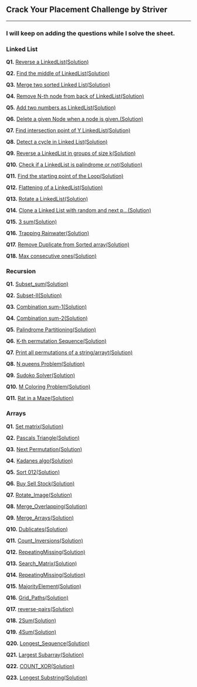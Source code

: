 ## Crack Your Placement Challenge by Striver 

---

### I will keep on adding the questions while I solve the sheet.

### Linked List

**Q1.** [Reverse a LinkedList](https://leetcode.com/problems/reverse-linked-list/)[(Solution)](/Linked_list/Q1.Reverse_Linkedlist.cpp)

**Q2.** [Find the middle of LinkedList](https://leetcode.com/problems/middle-of-the-linked-list/)[(Solution)](/Linked_list/Q2.Middle_Linkedlist.cpp)

**Q3.** [Merge two sorted Linked List](https://leetcode.com/problems/merge-two-sorted-lists/)[(Solution)](/Linked_list/Q3.Merge_sorted_Linkedlist.cpp)

**Q4.** [Remove N-th node from back of LinkedList](https://leetcode.com/problems/remove-nth-node-from-end-of-list/)[(Solution)](/Linked_list/Q4.removenth_node_from_end.cpp)

**Q5.** [Add two numbers as LinkedList](https://leetcode.com/problems/add-two-numbers/)[(Solution)](/Linked_list/Q5.Add_two_numbers_represented_as_Linked_Lists.cpp)

**Q6.** [Delete a given Node when a node is given.](https://leetcode.com/problems/delete-node-in-a-linked-list/)[(Solution)](/Linked_list/Q6.Delete_given_node_in_a_Linked_List-%3A-O(1)_approach.cpp)

**Q7.** [Find intersection point of Y LinkedList](https://leetcode.com/problems/intersection-of-two-linked-lists/)[(Solution)](/Linked_list/Q7.Find_intersection_of_Two_Linked_Lists.cpp)

**Q8.** [Detect a cycle in Linked List](https://leetcode.com/problems/linked-list-cycle/)[(Solution)](/Linked_list/Q8.Detect_Cycle.cpp)

**Q9.** [Reverse a LinkedList in groups of size k](https://leetcode.com/problems/reverse-nodes-in-k-group/)[(Solution)](/Linked_list/Q9.Reverse_in_k_size.cpp)

**Q10.** [Check if a LinkedList is palindrome or not](https://leetcode.com/problems/palindrome-linked-list/)[(Solution)](/Linked_list/Q10.Check_if_given_Linked_List_is_Plaindrome.cpp)

**Q11.** [Find the starting point of the Loop](https://leetcode.com/problems/linked-list-cycle-ii/)[(Solution)](/Linked_list/Q11.starting_point_of_loop.cpp)

**Q12.** [Flattening of a LinkedList](https://practice.geeksforgeeks.org/problems/flattening-a-linked-list/1)[(Solution)](/Linked_list/Q12.%20flattening_of_LL.cpp)

**Q13.** [Rotate a LinkedList](https://leetcode.com/problems/rotate-list/description/)[(Solution)](/Linked_list/Q13.Rotate_a_LinkedList.cpp)

**Q14.** [Clone a Linked List with random and next p…](https://leetcode.com/problems/copy-list-with-random-pointer/)[(Solution)](/Linked_list/Q14.Clone_a_Linked_List_with_random_and_next_p.cpp)

**Q15.** [3 sum](https://leetcode.com/problems/3sum/)[(Solution)](/Linked_list/Q15.3_sum.cpp)

**Q16.** [Trapping Rainwater](https://leetcode.com/problems/trapping-rain-water/)[(Solution)](/Linked_list/Q16.Trapping_Rainwater.cpp)

**Q17.** [Remove Duplicate from Sorted array](https://leetcode.com/problems/remove-duplicates-from-sorted-array/)[(Solution)](/Linked_list/Q17%20.%20Remove_Duplicate_from_Sorted_array.cpp)

**Q18.** [Max consecutive ones](https://leetcode.com/problems/max-consecutive-ones//)[(Solution)](/Linked_list/Q18.%09Max_consecutive_ones.cpp)



### Recursion

**Q1.** [Subset_sum](https://practice.geeksforgeeks.org/problems/subset-sums2234/1)[(Solution)](/Recursion/Q1.Subset_sum.cpp)

**Q2.** [Subset-II](https://leetcode.com/problems/subsets-ii/)[(Solution)](/Recursion/Q2.Subset2.cpp)

**Q3.** [Combination sum-1](https://leetcode.com/problems/combination-sum/)[(Solution)](/Recursion/Q3.Combination_Sum1.cpp)

**Q4.** [Combination sum-2](https://leetcode.com/problems/combination-sum-ii/)[(Solution)](/Recursion/Q4.Combination_Sum2.cpp)

**Q5.** [Palindrome Partitioning](https://leetcode.com/problems/palindrome-partitioning/)[(Solution)](/Recursion/Q5.Palindrome_Partitioning.cpp)

**Q6.** [K-th permutation Sequence](https://leetcode.com/problems/permutation-sequence/)[(Solution)](/Recursion/Q6.Kth_Permutations.cpp)

**Q7.** [Print all permutations of a string/arrayt](https://leetcode.com/problems/permutations/)[(Solution)](/Recursion/Q7.Print_Permutations.cpp)

**Q8.** [N queens Problem](https://leetcode.com/problems/n-queens/)[(Solution)](/Recursion/Q8.N_Queen.cpp)

**Q9.** [Sudoko Solver](https://leetcode.com/problems/sudoku-solver/)[(Solution)](/Recursion/Q9.Sudoko_Solver.cpp)

**Q10.** [M Coloring Problem](https://practice.geeksforgeeks.org/problems/m-coloring-problem-1587115620/1#)[(Solution)](/Recursion/Q10.M_Coloring.cpp)

**Q11.** [Rat in a Maze](https://practice.geeksforgeeks.org/problems/rat-in-a-maze-problem/1)[(Solution)](/Recursion/Q11.Rat_Maze.cpp)


### Arrays

**Q1.** [Set matrix](https://leetcode.com/problems/set-matrix-zeroes/)[(Solution)](/Arrays/Q1.Set_Matrix_0.cpp)

**Q2.** [Pascals Triangle](https://leetcode.com/problems/pascals-triangle/)[(Solution)](/Arrays/Q2.PascalsTriangle.cpp)

**Q3.** [Next Permutation](https://leetcode.com/problems/next-permutation/)[(Solution)](/Arrays/Q3.Next_Permutations.cpp)

**Q4.** [Kadanes algo](https://leetcode.com/problems/maximum-subarray/)[(Solution)](/Arrays/Q4.KadanesAlgorithm.cpp)

**Q5.** [Sort 012](https://leetcode.com/problems/sort-colors/)[(Solution)](/Arrays/Q5.Sort_012.cpp)

**Q6.** [Buy Sell Stock](https://leetcode.com/problems/best-time-to-buy-and-sell-stock/)[(Solution)](/Arrays/Q6.BuySellStock.cpp)

**Q7.** [Rotate_Image](https://leetcode.com/problems/rotate-image/)[(Solution)](/Arrays/Q7.Rotate_Image.cpp)

**Q8.** [Merge_Overlapping](https://leetcode.com/problems/merge-intervals/)[(Solution)](/Arrays/Q8.Merge_Overlapping.cpp)

**Q9.** [Merge_Arrays](https://leetcode.com/problems/merge-sorted-array/)[(Solution)](/Arrays/Q9.Merge_Arrays.cpp)

**Q10.** [Dublicates](https://leetcode.com/problems/find-the-duplicate-number/)[(Solution)](/Arrays/Q10.Dublicates.cpp)

**Q11.** [Count_Inversions](https://www.codingninjas.com/codestudio/problems/count-inversions_615)[(Solution)](/Arrays/Q11.Count_INversions.cpp)

**Q12.** [RepeatingMissing](https://bit.ly/3Gs6wZu)[(Solution)](/Arrays/Q12.RepeatingMissing.cpp)

**Q13.** [Search_Matrix](https://leetcode.com/problems/search-a-2d-matrix/)[(Solution)](/Arrays/Q13.Search_Matrix.cpp)

**Q14.** [RepeatingMissing](https://leetcode.com/problems/powx-n/)[(Solution)](/Arrays/Q14.Power.cpp)

**Q15.** [MajorityElement](https://leetcode.com/problems/majority-element/)[(Solution)](/Arrays/Q15.MajorityElement.cpp)

**Q16.** [Grid_Paths](https://leetcode.com/problems/unique-paths/)[(Solution)](/Arrays/Q16.Grid_Paths.cpp)

**Q17.** [reverse-pairs](https://leetcode.com/problems/reverse-pairs/)[(Solution)](/Arrays/Q17.Reverse_Pairs.cpp)

**Q18.** [2Sum](https://leetcode.com/problems/two-sum/)[(Solution)](/Arrays/Q18.2Sum.cpp)

**Q19.** [4Sum](https://leetcode.com/problems/4sum/)[(Solution)](/Arrays/Q19.4Sum.cpp)

**Q20.** [Longest_Sequence](https://leetcode.com/problems/longest-consecutive-sequence/)[(Solution)](/Arrays/Q20.Longest_Sequence.cpp)

**Q21.** [Largest Subarray](https://practice.geeksforgeeks.org/problems/largest-subarray-with-0-sum/1)[(Solution)](/Arrays/Q21.Largest_Subarray.cpp)

**Q22.** [COUNT_XOR](https://practice.geeksforgeeks.org/problems/largest-subarray-with-0-sum/1)[(Solution)](/Arrays/Q22.Count_XOR.cpp)

**Q23.** [Longest Substring](https://practice.geeksforgeeks.org/problems/largest-subarray-with-0-sum/1)[(Solution)](/Arrays/Q23.Longest_Substring.cpp)
